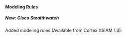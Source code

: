 #### Modeling Rules
##### New: Cisco Stealthwatch
Added modeling rules (Available from Cortex XSIAM 1.3).